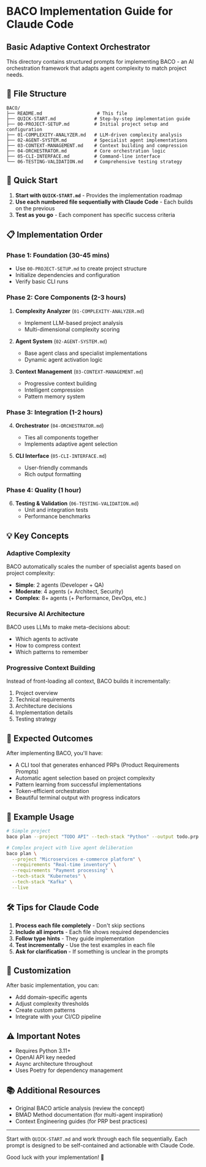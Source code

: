 # BACO Implementation Guide for Claude Code

## Basic Adaptive Context Orchestrator

This directory contains structured prompts for implementing BACO - an AI orchestration framework that adapts agent complexity to match project needs.

## 📁 File Structure

```
BACO/
├── README.md                    # This file
├── QUICK-START.md              # Step-by-step implementation guide
├── 00-PROJECT-SETUP.md         # Initial project setup and configuration
├── 01-COMPLEXITY-ANALYZER.md   # LLM-driven complexity analysis
├── 02-AGENT-SYSTEM.md          # Specialist agent implementations
├── 03-CONTEXT-MANAGEMENT.md    # Context building and compression
├── 04-ORCHESTRATOR.md          # Core orchestration logic
├── 05-CLI-INTERFACE.md         # Command-line interface
└── 06-TESTING-VALIDATION.md    # Comprehensive testing strategy
```

## 🚀 Quick Start

1. **Start with `QUICK-START.md`** - Provides the implementation roadmap
2. **Use each numbered file sequentially with Claude Code** - Each builds on the previous
3. **Test as you go** - Each component has specific success criteria

## 📋 Implementation Order

### Phase 1: Foundation (30-45 mins)
- Use `00-PROJECT-SETUP.md` to create project structure
- Initialize dependencies and configuration
- Verify basic CLI runs

### Phase 2: Core Components (2-3 hours)
1. **Complexity Analyzer** (`01-COMPLEXITY-ANALYZER.md`)
   - Implement LLM-based project analysis
   - Multi-dimensional complexity scoring
   
2. **Agent System** (`02-AGENT-SYSTEM.md`)
   - Base agent class and specialist implementations
   - Dynamic agent activation logic
   
3. **Context Management** (`03-CONTEXT-MANAGEMENT.md`)
   - Progressive context building
   - Intelligent compression
   - Pattern memory system

### Phase 3: Integration (1-2 hours)
4. **Orchestrator** (`04-ORCHESTRATOR.md`)
   - Ties all components together
   - Implements adaptive agent selection
   
5. **CLI Interface** (`05-CLI-INTERFACE.md`)
   - User-friendly commands
   - Rich output formatting

### Phase 4: Quality (1 hour)
6. **Testing & Validation** (`06-TESTING-VALIDATION.md`)
   - Unit and integration tests
   - Performance benchmarks

## 💡 Key Concepts

### Adaptive Complexity
BACO automatically scales the number of specialist agents based on project complexity:
- **Simple**: 2 agents (Developer + QA)
- **Moderate**: 4 agents (+ Architect, Security)
- **Complex**: 8+ agents (+ Performance, DevOps, etc.)

### Recursive AI Architecture
BACO uses LLMs to make meta-decisions about:
- Which agents to activate
- How to compress context
- Which patterns to remember

### Progressive Context Building
Instead of front-loading all context, BACO builds it incrementally:
1. Project overview
2. Technical requirements
3. Architecture decisions
4. Implementation details
5. Testing strategy

## 🎯 Expected Outcomes

After implementing BACO, you'll have:
- A CLI tool that generates enhanced PRPs (Product Requirements Prompts)
- Automatic agent selection based on project complexity
- Pattern learning from successful implementations
- Token-efficient orchestration
- Beautiful terminal output with progress indicators

## 📝 Example Usage

```bash
# Simple project
baco plan --project "TODO API" --tech-stack "Python" --output todo.prp

# Complex project with live agent deliberation
baco plan \
  --project "Microservices e-commerce platform" \
  --requirements "Real-time inventory" \
  --requirements "Payment processing" \
  --tech-stack "Kubernetes" \
  --tech-stack "Kafka" \
  --live
```

## 🛠️ Tips for Claude Code

1. **Process each file completely** - Don't skip sections
2. **Include all imports** - Each file shows required dependencies
3. **Follow type hints** - They guide implementation
4. **Test incrementally** - Use the test examples in each file
5. **Ask for clarification** - If something is unclear in the prompts

## 🔧 Customization

After basic implementation, you can:
- Add domain-specific agents
- Adjust complexity thresholds
- Create custom patterns
- Integrate with your CI/CD pipeline

## ⚠️ Important Notes

- Requires Python 3.11+
- OpenAI API key needed
- Async architecture throughout
- Uses Poetry for dependency management

## 📚 Additional Resources

- Original BACO article analysis (review the concept)
- BMAD Method documentation (for multi-agent inspiration)
- Context Engineering guides (for PRP best practices)

---

Start with `QUICK-START.md` and work through each file sequentially. Each prompt is designed to be self-contained and actionable with Claude Code.

Good luck with your implementation! 🚀